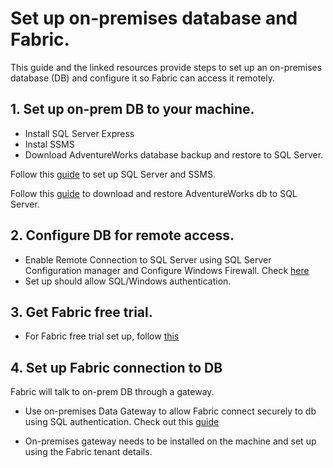 # Set up on-premises database and Fabric.

This guide and the linked resources provide steps to set up an on-premises database (DB) and configure it so Fabric can access it remotely.


## 1. Set up on-prem DB to your machine.

- Install SQL Server Express
- Instal SSMS 
- Download AdventureWorks database backup and restore to SQL Server.

Follow this [guide](https://www.youtube.com/watch?v=XIAGi3Pg3mQ) to set up SQL Server and SSMS.

Follow this [guide](https://learn.microsoft.com/en-us/sql/samples/adventureworks-install-configure?view=sql-server-ver17&tabs=ssms#download-backup-files) to download and restore AdventureWorks db to SQL Server.

## 2. Configure DB for remote access.

- Enable Remote Connection to SQL Server using SQL Server Configuration manager and Configure Windows Firewall. Check [here](https://www.youtube.com/watch?v=lJ_WRSN_wD0)
- Set up should allow SQL/Windows authentication.

## 3. Get Fabric free trial.

- For Fabric free trial set up, follow [this](https://www.youtube.com/watch?v=RHV7jZqc_tE)

## 4. Set up Fabric connection to DB

Fabric will talk to on-prem DB through a gateway.

- Use on-premises Data Gateway to allow Fabric connect securely to db using SQL authentication. Check out this [guide](https://learn.microsoft.com/en-us/fabric/data-factory/how-to-access-on-premises-data)
  
- On-premises gateway needs to be installed on the machine and set up using the Fabric tenant details.
